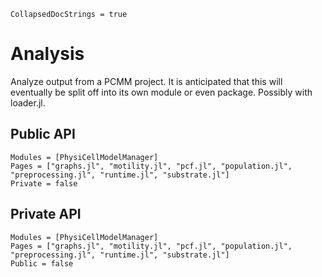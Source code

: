```@meta
CollapsedDocStrings = true
```

# Analysis

Analyze output from a PCMM project.
It is anticipated that this will eventually be split off into its own module or even package.
Possibly with loader.jl.

## Public API
```@autodocs
Modules = [PhysiCellModelManager]
Pages = ["graphs.jl", "motility.jl", "pcf.jl", "population.jl", "preprocessing.jl", "runtime.jl", "substrate.jl"]
Private = false
```

## Private API
```@autodocs
Modules = [PhysiCellModelManager]
Pages = ["graphs.jl", "motility.jl", "pcf.jl", "population.jl", "preprocessing.jl", "runtime.jl", "substrate.jl"]
Public = false
```
